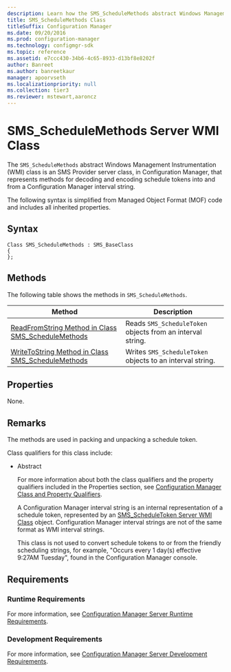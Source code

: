 ```yaml
---
description: Learn how the SMS_ScheduleMethods abstract Windows Management Instrumentation (WMI) class is an SMS Provider server class, in Configuration Manager, represents methods for decoding and encoding schedule tokens into and from a Configuration Manager interval string.
title: SMS_ScheduleMethods Class
titleSuffix: Configuration Manager
ms.date: 09/20/2016
ms.prod: configuration-manager
ms.technology: configmgr-sdk
ms.topic: reference
ms.assetid: e7ccc430-34b6-4c65-8933-d13bf8e8202f
author: Banreet
ms.author: banreetkaur
manager: apoorvseth
ms.localizationpriority: null
ms.collection: tier3
ms.reviewer: mstewart,aaroncz 
---
```

# SMS_ScheduleMethods Server WMI Class
The `SMS_ScheduleMethods` abstract Windows Management Instrumentation (WMI) class is an SMS Provider server class, in Configuration Manager, that represents methods for decoding and encoding schedule tokens into and from a Configuration Manager interval string.  

 The following syntax is simplified from Managed Object Format (MOF) code and includes all inherited properties.  

## Syntax  

```  
Class SMS_ScheduleMethods : SMS_BaseClass  
{  
};  
```  

## Methods  
 The following table shows the methods in `SMS_ScheduleMethods`.  

|Method|Description|  
|------------|-----------------|  
|[ReadFromString Method in Class SMS_ScheduleMethods](../../../../../develop/reference/core/servers/configure/readfromstring-method-in-class-sms_schedulemethods.md)|Reads `SMS_ScheduleToken` objects from an interval string.|  
|[WriteToString Method in Class SMS_ScheduleMethods](../../../../../develop/reference/core/servers/configure/writetostring-method-in-class-sms_schedulemethods.md)|Writes `SMS_ScheduleToken` objects to an interval string.|  

## Properties  
 None.  

## Remarks  
 The methods are used in packing and unpacking a schedule token.  

 Class qualifiers for this class include:  

- Abstract  

  For more information about both the class qualifiers and the property qualifiers included in the Properties section, see [Configuration Manager Class and Property Qualifiers](../../../../../develop/reference/misc/class-and-property-qualifiers.md).  

  A Configuration Manager interval string is an internal representation of a schedule token, represented by an [SMS_ScheduleToken Server WMI Class](../../../../../develop/reference/core/servers/configure/sms_scheduletoken-server-wmi-class.md) object. Configuration Manager interval strings are not of the same format as WMI interval strings.  

  This class is not used to convert schedule tokens to or from the friendly scheduling strings, for example, "Occurs every 1 day(s) effective 9:27AM Tuesday", found in the Configuration Manager console.  

## Requirements  

### Runtime Requirements  
 For more information, see [Configuration Manager Server Runtime Requirements](../../../../../develop/core/reqs/server-runtime-requirements.md).  

### Development Requirements  
 For more information, see [Configuration Manager Server Development Requirements](../../../../../develop/core/reqs/server-development-requirements.md).  
